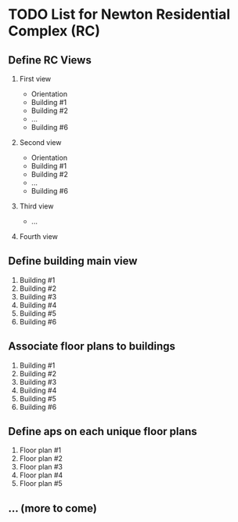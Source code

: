 # TODO List for Newton Residential Complex (RC)

## Define RC Views

1. First view
   - Orientation
   - Building #1
   - Building #2
   - ...
   - Building #6

2. Second view
   - Orientation
   - Building #1
   - Building #2
   - ...
   - Building #6

3. Third view
   - ...

4. Fourth view

## Define building main view

1. Building #1
2. Building #2
3. Building #3
4. Building #4
5. Building #5
6. Building #6

## Associate floor plans to buildings

1. Building #1
2. Building #2
3. Building #3
4. Building #4
5. Building #5
6. Building #6

## Define aps on each unique floor plans

1. Floor plan #1
2. Floor plan #2
3. Floor plan #3
4. Floor plan #4
5. Floor plan #5

## ... (more to come)
